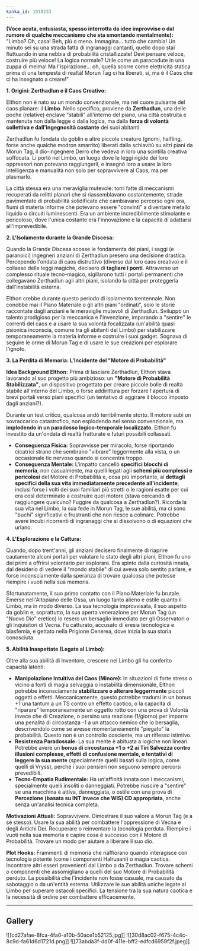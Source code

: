```yaml
---
kanka_id: 1919233
---
```



**(Voce acuta, entusiasta, spesso interrotta da idee improvvise o dal rumore di qualche meccanismo che sta smontando mentalmente):**  
"Limbo?
Oh, casa! Beh, più o meno. Immagina... tutto che cambia! Un minuto sei
su una strada fatta di ingranaggi cantanti, quello dopo stai fluttuando
in una nebbia di probabilità cristallizzate! Devi pensare veloce,
costruire più veloce! La logica normale? Utile come un paracadute in una
zuppa di melma! Ma l'ispirazione... oh, quella scorre come elettricità
statica prima di una tempesta di realtà! Morun Tag ci ha liberati, sì,
ma è il Caos che ci ha insegnato a creare!"

**1. Origini: Zerthadlun e il Caos Creativo:**

Elthon non è nato su un mondo convenzionale, ma nel cuore pulsante del caos planare: il **Limbo**. Nello specifico, proviene da **Zerthadlun**,
una delle poche (relative) enclave "stabili" all'interno del piano, una
città costruita e mantenuta non dalla legge o dalla logica, ma dalla **forza di volontà collettiva e dall'ingegnosità costante** dei suoi abitanti.

Zerthadlun
fu fondata da goblin e altre piccole creature (gnomi, halfling, forse
anche qualche modron smarrito) liberati dalla schiavitù su altri piani
da Morun Tag, il dio-ingegnere Derro che vedeva in loro una scintilla
creativa soffocata. Li portò nel Limbo, un luogo dove le leggi rigide
dei loro oppressori non potevano raggiungerli, e insegnò loro a usare la
loro intelligenza e manualità non solo per sopravvivere al Caos, ma per
plasmarlo.

La
città stessa era una meraviglia mutevole: torri fatte di meccanismi
recuperati da relitti planari che si riassemblavano costantemente,
strade pavimentate di probabilità solidificate che cambiavano percorso
ogni ora, fiumi di materia informe che potevano essere "convinti" a
diventare metallo liquido o circuiti luminescenti. Era un ambiente
incredibilmente stimolante e pericoloso, dove l'unica costante era
l'innovazione e la capacità di adattarsi all'imprevedibile.

**2. L'Isolamento durante la Grande Discesa:**

Quando
la Grande Discesa scosse le fondamenta dei piani, i saggi (e paranoici)
ingegneri anziani di Zerthadlun presero una decisione drastica.
Percependo l'ondata di caos distruttivo (diverso dal loro caos creativo)
e il collasso delle leggi magiche, decisero di **tagliare i ponti**.
Attraverso un complesso rituale tecno-magico, sigillarono tutti i
portali permanenti che collegavano Zerthadlun agli altri piani, isolando
la città per proteggerla dall'instabilità esterna.

Elthon
crebbe durante questo periodo di isolamento trentennale. Non conobbe
mai il Piano Materiale o gli altri piani "ordinati", solo le storie
raccontate dagli anziani e le meraviglie mutevoli di Zerthadlun.
Sviluppò un talento prodigioso per la meccanica e l'invenzione,
imparando a "sentire" le correnti del caos e a usare la sua volontà
focalizzata (un'abilità quasi psionica inconscia, comune tra gli
abitanti del Limbo) per stabilizzare temporaneamente la materia informe e
costruire i suoi gadget. Sognava di seguire le orme di Morun Tag e di
usare le sue creazioni per esplorare l'ignoto.

**3. La Perdita di Memoria: L'Incidente del "Motore di Probabilità"**

**Idea Background Elthon:** Prima di lasciare Zerthadlun, Elthon stava lavorando al suo progetto più ambizioso: un **"Motore di Probabilità Stabilizzata"**,
un dispositivo progettato per creare piccole bolle di realtà stabile
all'interno del Limbo, o forse addirittura per forzare l'apertura di
brevi portali verso piani specifici (un tentativo di aggirare il blocco
imposto dagli anziani?).

Durante
un test critico, qualcosa andò terribilmente storto. Il motore subì un
sovraccarico catastrofico, non esplodendo nel senso convenzionale, ma **implodendo in un paradosso logico-temporale localizzato**. Elthon fu investito da un'ondata di realtà fratturate e futuri possibili collassati.

* **Conseguenza Fisica:**
  Sopravvisse per miracolo, forse riportando cicatrici strane che
  sembrano "vibrare" leggermente alla vista, o un occasionale tic nervoso
  quando si concentra troppo.
* **Conseguenza Mentale:** L'impatto cancellò **specifici blocchi di memoria**, non casualmente, ma quelli legati agli **schemi più complessi e pericolosi** del Motore di Probabilità e, cosa più importante, ai **dettagli specifici della sua vita immediatamente precedente all'incidente**,
  inclusi forse i volti dei suoi familiari più stretti o le ragioni
  esatte per cui era così determinato a costruire quel motore (stava
  cercando di raggiungere qualcuno? Fuggire da qualcosa a Zerthadlun?).
  Ricorda la sua vita nel Limbo, la sua fede in Morun Tag, le sue abilità,
  ma ci sono "buchi" significativi e frustranti che non riesce a colmare.
  Potrebbe avere incubi ricorrenti di ingranaggi che si dissolvono o di
  equazioni che urlano.

**4. L'Esplorazione e la Cattura:**

Quando,
dopo trent'anni, gli anziani decisero finalmente di riaprire cautamente
alcuni portali per valutare lo stato degli altri piani, Elthon fu uno
dei primi a offrirsi volontario per esplorare. Era spinto dalla
curiosità innata, dal desiderio di vedere il "mondo stabile" di cui
aveva solo sentito parlare, e forse inconsciamente dalla speranza di
trovare qualcosa che potesse riempire i vuoti nella sua memoria.

Sfortunatamente,
il suo primo contatto con il Piano Materiale fu brutale. Emerse
nell'Altopiano delle Ossa, un luogo tanto alieno e ostile quanto il
Limbo, ma in modo diverso. La sua tecnologia improvvisata, il suo
aspetto da goblin e, soprattutto, la sua aperta venerazione per Morun
Tag (un "Nuovo Dio" eretico) lo resero un bersaglio immediato per gli
Osservatori o gli Inquisitori di Vecna. Fu catturato, accusato di eresia
tecnologica e blasfemia, e gettato nella Prigione Cenerea, dove inizia
la sua storia conosciuta.

**5. Abilità Inaspettate (Legate al Limbo):**

Oltre alla sua abilità di Inventore, crescere nel Limbo gli ha conferito capacità latenti:

* **Manipolazione Intuitiva del Caos (Minore):** In situazioni di forte stress o vicino a fonti di magia selvaggia o instabilità dimensionale, Elthon potrebbe inconsciamente **stabilizzare o alterare leggermente**
  piccoli oggetti o effetti. Meccanicamente, questo potrebbe tradursi in
  un bonus +1 una tantum a un TS contro un effetto caotico, o la capacità
  di "riparare" temporaneamente un oggetto rotto con una prova di Volontà
  invece che di Creazione, o persino una reazione (1/giorno) per imporre
  una penalità di circostanza -1 a un attacco nemico che lo bersaglia,
  descrivendolo come se avesse momentaneamente "piegato" la probabilità.
  Questo non è un controllo cosciente, ma un riflesso istintivo.
* **Resistenza Paradossale:** La sua mente è abituata a logiche non lineari. Potrebbe avere un **bonus
  di circostanza +1 o +2 ai Tiri Salvezza contro illusioni complesse,
  effetti di confusione mentale, o tentativi di leggere la sua mente**
  (specialmente quelli basati sulla logica, come quelli di Vryss), perché
  i suoi pensieri non seguono sempre percorsi prevedibili.
* **Tecno-Empatia Rudimentale:**
  Ha un'affinità innata con i meccanismi, specialmente quelli insoliti o
  danneggiati. Potrebbe riuscire a "sentire" se una macchina è attiva,
  danneggiata, o ostile con una prova di **Percezione (basata su INT invece che WIS) CD appropriata**, anche senza un'analisi tecnica completa.

**Motivazioni Attuali:**
Sopravvivere. Dimostrare il suo valore a Morun Tag (e a sé stesso).
Usare la sua abilità per combattere l'oppressione di Vecna e degli
Antichi Dei. Recuperare o reinventare la tecnologia perduta. Riempire i
vuoti nella sua memoria e capire cosa è successo con il Motore di
Probabilità. Trovare un modo per aiutare a liberare il suo dio.

**Plot Hooks:**
Frammenti di memoria che riaffiorano quando interagisce con tecnologia
potente (come i componenti Halruaani) o magia caotica. Incontrare altri
esseri provenienti dal Limbo o da Zerthadlun. Trovare schemi o
componenti che assomigliano a quelli del suo Motore di Probabilità
perduto. La possibilità che l'incidente non fosse casuale, ma causato da
sabotaggio o da un'entità esterna. Utilizzare le sue abilità uniche
legate al Limbo per superare ostacoli specifici. La tensione tra la sua
natura caotica e la necessità di ordine per combattere efficacemente.

***

## Gallery
![[cd27afae-8fca-4fa0-a10b-50ace1b52125.jpg]]
![[30d8ac02-f675-4c4c-8c9d-fa61d6d1721d.png]]
![[73abda3f-dd0f-411e-bff2-edfcd6959f2f.jpeg]]